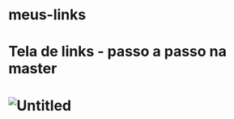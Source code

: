 # meus-links


<h1> Tela de links -  passo a passo na master <h1> 

![Untitled](https://user-images.githubusercontent.com/99352936/176980242-9ba4fd4b-9b89-43c5-833d-ae6eb787a671.png)
